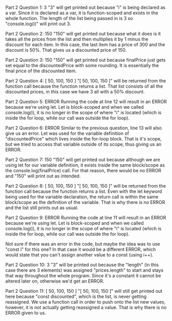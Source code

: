 Part 2 Question 1:
3
"3" will get printed out because "i" is being declared as a var. Since it is declared as a var, it is function-scoped and exists in the whole function. The length of the list being passed in is 3 so "console.log(i)" will print out 3.

Part 2 Question 2:
150
"150" will get printed out because what it does is it takes all the prices from the list and then multiplies it by 1 minus the discount for each item. In this case, the last item has a price of 300 and the discount is 50%. That gives us a discounted price of 150.

Part 2 Question 3:
150
"150" will get printed out because finalPrice just gets set equal to the discountedPrice with some rounding. It is essentially the final price of the discounted item.

Part 2 Question 4:
[ 50, 100, 150 ]
"[ 50, 100, 150 ]" will be returned from the function call because the function returns a list. That list consists of all the discounted prices, in this case we have 3 all with a 50% discount.

Part 2 Question 5:
ERROR
Running the code at line 12 will result in an ERROR because we're using let. Let is block-scoped and when we called console.log(i), it is no longer in the scope of where "i" is located (which is inside the for loop, while our call was outside the for loop).

Part 2 Question 6:
ERROR
Similar to the previous question, line 13 will also give us an error. Let was used for the variable definition of "discountedPrice" which lives inside the for-loop block. That is it's scope, but we tried to access that variable outside of its scope, thus giving us an ERROR.

Part 2 Question 7:
150
"150" will get printed out because although we are using let for our variable definition, it exists inside the same block/scope as the console.log(finalPrice) call. For that reason, there would be no ERROR and "150" will print out as intended.

Part 2 Question 8:
[ 50, 100, 150 ]
"[ 50, 100, 150 ]" will be returned from the function call because the function returns a list. Even with the let keyword being used for the variable declaration, the return call is within the same block/scope as the definition of the variable. That is why there is no ERROR and the list still prints out as usual.

Part 2 Question 9:
ERROR
Running the code at line 11 will result in an ERROR because we're using let. Let is block-scoped and when we called console.log(i), it is no longer in the scope of where "i" is located (which is inside the for loop, while our call was outside the for loop).

Not sure if there was an error in the code, but maybe the idea was to use "const i" for this one? In that case it would be a different ERROR, which would state that you can't assign another value to a const (using i++).

Part 2 Question 10:
3
"3" will be printed out because the "length" (in this case there are 3 elements) was assigned "prices.length" to start and stays that way throughout the whole program. Since it's a constant it cannot be altered later on, otherwise we'd get an ERROR.

Part 2 Question 11:
[ 50, 100, 150 ]
"[ 50, 100, 150 ]" will still get printed out here because "const discounted", which is the list, is never getting reassigned. We use a function call in order to push onto the list new values, however, it is not actually getting reassigned a value. That is why there is no ERROR given to us.
